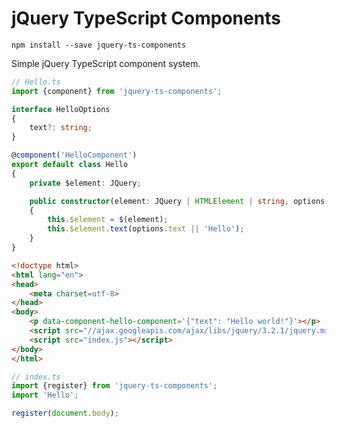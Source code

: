 # jQuery TypeScript Components

`npm install --save jquery-ts-components`

Simple jQuery TypeScript component system.

```ts
// Hello.ts
import {component} from 'jquery-ts-components';

interface HelloOptions
{
    text?: string;
}

@component('HelloComponent')
export default class Hello
{
    private $element: JQuery;

    public constructor(element: JQuery | HTMLElement | string, options: HelloOptions = {})
    {
        this.$element = $(element);
        this.$element.text(options.text || 'Hello');
    }
}
```

```html
<!doctype html>
<html lang="en">
<head>
    <meta charset=utf-8>
</head>
<body>
    <p data-component-hello-component='{"text": "Hello world!"}'></p>
    <script src="//ajax.googleapis.com/ajax/libs/jquery/3.2.1/jquery.min.js"></script>
    <script src="index.js"></script>
</body>
</html>
```

```ts
// index.ts
import {register} from 'jquery-ts-components';
import 'Hello';

register(document.body);
```
